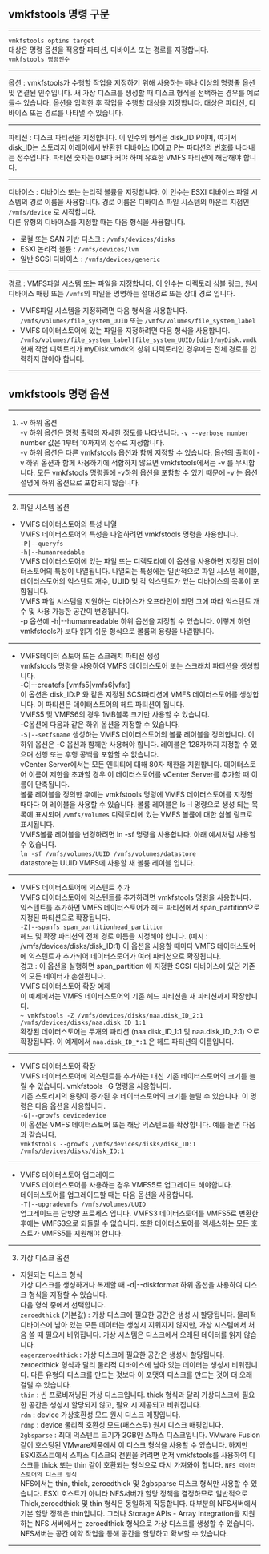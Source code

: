 ## vmkfstools 명령 구문 

--------
`vmkfstools optins target` <br>
대상은 명령 옵션을 적용할 파티션, 디바이스 또는 경로를 지정합니다. <br>
`vmkfstools 명령인수`

-------
옵션 : vmkfstools가 수행할 작업을 지정하기 위해 사용하는 하나 이상의 명령줄 옵션 및 연결된 인수입니다. 새 가상 디스크를 생성할 때 디스크 형식을
선택하는 경우를 예로 들수 있습니다. 옵션을 입력한 후 작업을 수행할 대상을 지정합니다. 대상은 파티션, 디바이스 또는 경로를 나타낼 수 있습니다.

-----
파티션 : 디스크 파티션을 지정합니다. 이 인수의 형식은 disk_ID:P이며, 여기서 disk_ID는 스토리지 어레이에서 반환한 디바이스 ID이고 P는 파티션의 번호를
나타내는 정수입니다. 파티션 숫자는 0보다 커야 하며 유효한 VMFS 파티션에 해당해야 합니다.

-----
디바이스 : 디바이스 또는 논리적 볼륨을 지정합니다. 이 인수는 ESXI 디바이스 파일 시스템의 경로 이름을 사용합니다. 경로 이름은 디바이스 파일 시스템의 
마운트 지점인 `/vmfs/device` 로 시작합니다. <br>
다른 유형의 디바이스를 지정할 때는 다음 형식을 사용합니다. <br>
 - 로컬 또는 SAN 기반 디스크 : `/vmfs/devices/disks`
 - ESXI 논리적 볼륨 : `/vmfs/devices/lvm`
 - 일반 SCSI 디바이스 : `/vmfs/devices/generic`

-----
경로 : VMFS파일 시스템 또는 파일을 지정합니다. 이 인수는 디렉토리 심볼 링크, 원시 디바이스 매핑 또는 `/vmfs`의 파일을 명명하는 절대경로 또는 
상대 경로 입니다. <br>
 - VMFS파일 시스템을 지정하려면 다음 형식을 사용합니다. <br>
`/vmfs/volumes/file_system_UUID` 또는 `/vmfs/volumes/file_system_label`
 - VMFS 데이터스토어에 있는 파일을 지정하려면 다음 형식을 사용합니다. <br>
 `/vmfs/volumes/file_system_label|file_system_UUID/[dir]/myDisk.vmdk` <br>
 현재 작업 디렉토리가 myDisk.vmdk의 상위 디렉토리인 경우에는 전체 경로를 입력하지 않아야 합니다.

-------
## vmkfstools 명령 옵션
------
1. -v 하위 옵션 <br>
-v 하위 옵션은 명령 출력의 자세한 정도를 나타냅니다. `-v --verbose number` <br>
number 값은 1부터 10까지의 정수로 지정합니다. <br>
-v 하위 옵션은 다른 vmkfstools 옵션과 함께 지정할 수 있습니다. 옵션의 출력이 -v 하위 옵션과 함께 사용하기에 적합하지 않으면 vmkfstools에서는
-v 를 무시합니다.
모든 vmkfstools 명령줄에 -v하위 옵션을 포함할 수 있기 때문에 -v 는 옵션 설명에 하위 옵션으로 포함되지 않습니다.

------
2. 파일 시스템 옵션 <br>
- VMFS 데이터스토어의 특성 나열 <br>
VMFS 데이터스토어의 특성을 나열하려면 vmkfstools 명령을 사용합니다. <br>
`-P|--queryfs` <br>
       `-h|--humanreadable` <br>
VMFS 데이터스토어에 있는 파일 또는 디렉토리에 이 옵션을 사용하면 지정된 데이터스토어의 특성이 나열됩니다. 나열되는 특성에는 일반적으로 파일 시스템
레이블, 데이터스토어의 익스텐트 개수, UUID 및 각 익스텐트가 있는 디바이스의 목록이 포함됩니다. <br>
VMFS 파일 시스템을 지원하는 디바이스가 오프라인이 되면 그에 따라 익스텐트 개수 및 사용 가능한 공간이 변경됩니다. <br>
-p 옵션에 -h|--humanreadable 하위 옵션을 지정할 수 있습니다. 이렇게 하면 vmkfstools가 보다 읽기 쉬운 형식으로 볼륨의 용량을 나열합니다. <br>

-------------
- VMFS데이터 스토어 또는 스크래치 파티션 생성 <br>
vmkfstools 명령을 사용하여 VMFS 데이터스토어 또는 스크래치 파티션을 생성합니다. <br>
-C|--createfs [vmfs5|vmfs6|vfat] <br>
이 옵션은 disk_ID:P 와 같은 지정된 SCSI파티션에 VMFS 데이터스토어를 생성합니다. 이 파티션은 데이터스토어의 헤드 파티션이 됩니다. <br>
VMFS5 및 VMFS6의 경우 1MB블록 크기만 사용할 수 있습니다. <br>
-C옵션에 다음과 같은 하위 옵션을 지정할 수 있습니다. <br>
`-S|--setfsname` 생성하는 VMFS 데이터스토어의 볼륨 레이블을 정의합니다. 이 하위 옵션은 -C 옵션과 함께만 사용해야 합니다. 레이블은 128자까지 
지정할 수 있으며 선행 또는 후행 공백을 포함할 수 없습니다. <br>
vCenter Server에서는 모든 엔티티에 대해 80자 제한을 지원합니다. 데이터스토어 이름이 제한을 초과할 경우 이 데이터스토어를 vCenter Server를 추가할
 때 이름이 단축됩니다. <br>
볼륨 레이블을 정의한 후에는 vmkfstools 명령에 VMFS 데이터스토어를 지정할 때마다 이 레이블을 사용할 수 있습니다. 볼륨 레이블은 ls -l 명령으로 생성
되는 목록에 표시되며 `/vmfs/volumes` 디렉토리에 있는 VMFS 볼륨에 대한 심볼 링크로 표시됩니다. <br>
VMFS볼륨 레이블을 변경하려면 ln -sf 명령을 사용합니다. 아래 예시처럼  사용할 수 있습니다. <br>
`ln -sf /vmfs/volumes/UUID /vmfs/volumes/datastore` <br>
datastore는 UUID VMFS에 사용할 새 볼륨 레이블 입니다. <br>

-------
- VMFS 데이터스토어에 익스텐트 추가 <br>
VMFS 데이터스토어에 익스텐트를 추가하려면 vmkfstools 명령을 사용합니다. <br>
익스텐트를 추가하면 VMFS 데이터스토어가 헤드 파티션에서 span_partition으로 지정된 파티션으로 확장됩니다. <br>
`-Z|--spanfs span_partitionhead_partition` <br>
헤드 및 확장 파티션의 전체 경로 이름을 지정해야 합니다. (예시 : /vmfs/devices/disks/disk_ID:1) 이 옵션을 사용할 때마다 VMFS 데이터스토어에 
익스텐트가 추가되어 데이터스토어가 여러 파티션으로 확장됩니다. <br>
경고 : 이 옵션을 실행하면 span_partition 에 지정한 SCSI 디바이스에 있던 기존의 모든 데이터가 손실됩니다. <br>
VMFS 데이터스토어 확장 예제 <br>
이 예제에서는 VMFS 데이터스토어의 기존 헤드 파티션을 새 파티션까지 확장합니다. <br>
`~ vmkfstools -Z /vmfs/devices/disks/naa.disk_ID_2:1 /vmfs/devices/disks/naa.disk_ID_1:1` <br>
확장된 데이터스토어는 두개의 파티션 (naa.disk_ID_1:1 및 naa.disk_ID_2:1) 으로 확장됩니다. 이 예제에서 `naa.disk_ID_*:1` 은 헤드 파티션의 이름입니다. <br>

--------
- VMFS 데이터스토어 확장 <br>
VMFS 데이터스토어에 익스텐트를 추가하는 대신 기존 데이터스토어의 크기를 늘릴 수 있습니다. vmkfstools -G 명령을 사용합니다. <br>
기존 스토리지의 용량이 증가된 후 데이터스토어의 크기를 늘릴 수 있습니다. 이 명령은 다음 옵션을 사용합니다. <br>
`-G|--growfs devicedevice` <br>
이 옵션은 VMFS 데이터스토어 또는 해당 익스텐트를 확장합니다. 예를 들면 다음과 같습니다. <br>
`vmkfstools --growfs /vmfs/devices/disks/disk_ID:1 /vmfs/devices/disks/disk_ID:1` <br>

---------
- VMFS 데이터스토어 업그레이드 <br>
VMFS 데이터스토어를 사용하는 경우 VMFS5로 업그레이드 해야합니다. <br>
데이터스토어를 업그레이드할 때는 다음 옵션을 사용합니다. <br>
`-T|--upgradevmfs /vmfs/volumes/UUID` <br>
업그레이드는 단방향 프로세스 입니다. VMFS3 데이터스토어를 VMFS5로 변환한 후에는 VMFS3으로 되돌릴 수 없습니다. 또한 데이터스토어를 액세스하는 모든 호스트가 VMFS5를 지원해야 합니다.

---------
3. 가상 디스크 옵션 <br>
- 지원되는 디스크 형식 <br>
가상 디스크를 생성하거나 복제할 때 -d|--diskformat 하위 옵션을 사용하여 디스크 형식을 지정할 수 있습니다. <br>
다음 형식 중에서 선택합니다. <br>
`zeroedthick` (기본값) : 가상 디스크에 필요한 공간은 생성 시 할당됩니다. 물리적 디바이스에 남아 있는 모든 데이터는 생성시 지워지지 않지만, 가상 
시스템에서 처음 쓸 때 필요시 비워집니다. 가상 시스템은 디스크에서 오래된 데이터를 읽지 않습니다. <br>
`eagerzeroedthick` : 가상 디스크에 필요한 공간은 생성시 할당됩니다. zeroedthick 형식과 달리 물리적 디바이스에 남아 있는 데이터는 생성시 비워집니다. 
다른 유형의 디스크를 만드는 것보다 이 포맷의 디스크를 만드는 것이 더 오래 걸릴 수 있습니다. <br>
`thin` : 씬 프로비저닝된 가상 디스크입니다. thick 형식과 달리 가상디스크에 필요한 공간은 생성시 할당되지 않고, 필요 시 제공되고 비워집니다. <br>
`rdm` : device 가상호환성 모드 원시 디스크 매핑입니다. <br>
`rdmp` : device 물리적 호환성 모드(패스스루) 원시 디스크 매핑입니다. <br>
`2gbsparse` : 최대 익스텐트 크기가 2GB인 스파스 디스크입니다. VMware Fusion 같이 호스팅된 VMware제품에서 이 디스크 형식을 사용할 수 있습니다.
하지만 ESXI호스트에서 스파스 디스크의 전원을 켜려면 먼저 vmkfstools를 사용하여 디스크를 thick 또는 thin 같이 호환되는 형식으로 다시 가져와야 합니다.
`NFS 데이터스토어의 디스크 형식` <br>
NFS에서는 thin, thick, zeroedthick 및 2gbsparse 디스크 형식만 사용할 수 있습니다.
ESXI 호스트가 아니라 NFS서버가 할당 정책을 결정하므로 일반적으로 Thick,zeroedthick 및 thin 형식은 동일하게 작동합니다. 대부분의 NFS서버에서 
기본 할당 정책은 thin입니다. 그러나 Storage APIs - Array Integration을 지원하는 NFS 서버에서는 zeroedthick 형식으로 가상 디스크를 생성할 수 
있습니다. NFS서버는 공간 예약 작업을 통해 공간을 할당하고 확보할 수 있습니다.

-----
